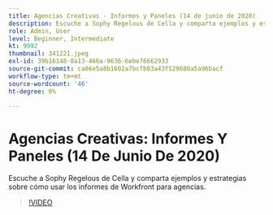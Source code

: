 ```yaml
---
title: Agencias Creativas - Informes y Paneles (14 de junio de 2020)
description: Escuche a Sophy Regelous de Cella y comparta ejemplos y estrategias sobre cómo usar los informes de Workfront para agencias.
role: Admin, User
level: Beginner, Intermediate
kt: 9992
thumbnail: 341221.jpeg
exl-id: 39b16148-8a13-466a-9636-6ebe76662933
source-git-commit: ca06e5a8b1602a7bcfb83a43f529680a5a96bacf
workflow-type: tm+mt
source-wordcount: '46'
ht-degree: 0%

---
```


# Agencias Creativas: Informes Y Paneles (14 De Junio De 2020)

Escuche a Sophy Regelous de Cella y comparta ejemplos y estrategias sobre cómo usar los informes de Workfront para agencias.

>[!VIDEO](https://video.tv.adobe.com/v/341221/?quality=12&learn=on)
